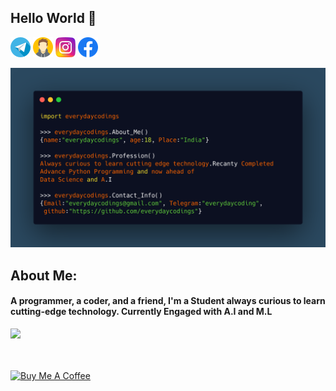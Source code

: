## Hello World 🙏

[![](https://github.com/everydaycodings/everydaycodings/blob/master/images/telegram(1).png?raw=true)](https://t.me/everydaycodings)
[![](https://github.com/everydaycodings/everydaycodings/blob/master/images/avatar.png?raw=true)](https://everydaycodings.herokuapp.com/)
[![](https://github.com/everydaycodings/everydaycodings/blob/master/images/instagram-sketched.png?raw=true)](https://www.instagram.com/everydaycodings)
[![](https://github.com/everydaycodings/everydaycodings/blob/master/images/facebook.png?raw=true)](https://www.facebook.com/everydaycodings.io)

![](https://github.com/everydaycodings/everydaycodings/blob/master/AboutMe.png)

## About Me:
#### A programmer, a coder, and a friend, I'm a Student always curious to learn cutting-edge technology. Currently Engaged with A.I and M.L
![](https://forthebadge.com/images/badges/check-it-out.svg)
<br> <br> <br>  

<a href="https://www.buymeacoffee.com/everydaycodings" target="_blank"><img src="https://cdn.buymeacoffee.com/buttons/lato-orange.png" alt="Buy Me A Coffee" style="height: 55px !important;width: 150px !important;" ></a>
